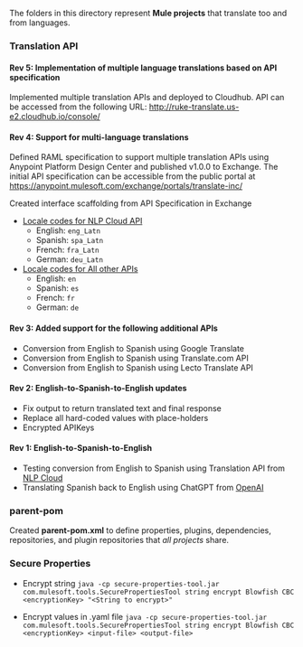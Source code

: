 The folders in this directory represent **Mule projects** that translate too and from languages.

### Translation API

#### Rev 5: Implementation of multiple language translations based on API specification

Implemented multiple translation APIs and deployed to Cloudhub.
API can be accessed from the following URL: http://ruke-translate.us-e2.cloudhub.io/console/

#### Rev 4: Support for multi-language translations

Defined RAML specification to support multiple translation APIs using Anypoint Platform Design Center and published v1.0.0 to Exchange.  The initial API specification can be accessible from the public portal at https://anypoint.mulesoft.com/exchange/portals/translate-inc/

Created interface scaffolding from API Specification in Exchange

 - [Locale codes for NLP Cloud API](https://docs.nlpcloud.com/#translation)
	 - English: `eng_Latn`
	 - Spanish: `spa_Latn`
	 - French: `fra_Latn`
	 - German: `deu_Latn`
- [Locale codes for All other APIs](https://developers.google.com/admin-sdk/directory/v1/languages)
	 - English: `en`
	 - Spanish: `es`
	 - French: `fr`
	 - German: `de`

#### Rev 3: Added support for the following additional APIs

 - Conversion from English to Spanish using Google Translate
 - Conversion from English to Spanish using Translate.com API
 - Conversion from English to Spanish using Lecto Translate API

#### Rev 2: English-to-Spanish-to-English updates

 - Fix output to return translated text and final response
 - Replace all hard-coded values with place-holders
 - Encrypted APIKeys

#### Rev 1: English-to-Spanish-to-English

 - Testing conversion from English to Spanish using Translation API from [NLP Cloud](https://nlpcloud.com/)
 - Translating Spanish back to English using ChatGPT from [OpenAI](https://openai.com/)

### parent-pom

Created **parent-pom.xml** to define properties, plugins, dependencies, repositories, and plugin repositories that *all projects* share.

### Secure Properties

 - Encrypt string
	`java -cp secure-properties-tool.jar com.mulesoft.tools.SecurePropertiesTool string encrypt Blowfish CBC <encryptionKey> "<String to encrypt>"`
	
 - Encrypt values in .yaml file
`java -cp secure-properties-tool.jar com.mulesoft.tools.SecurePropertiesTool string encrypt Blowfish CBC <encryptionKey> <input-file> <output-file>`